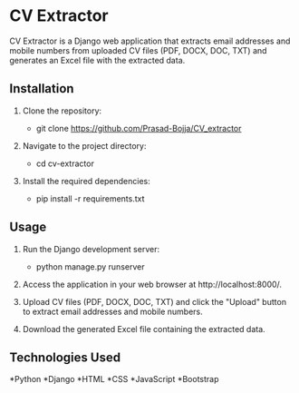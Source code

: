 
# CV Extractor

CV Extractor is a Django web application that extracts email addresses and mobile numbers from uploaded CV files (PDF, DOCX, DOC, TXT) and generates an Excel file with the extracted data.

## Installation

1. Clone the repository:
   * git clone https://github.com/Prasad-Bojja/CV_extractor
     
2. Navigate to the project directory:
   * cd cv-extractor
     
3. Install the required dependencies:
   * pip install -r requirements.txt
    
## Usage

1. Run the Django development server:
   * python manage.py runserver

2. Access the application in your web browser at http://localhost:8000/.
   
3. Upload CV files (PDF, DOCX, DOC, TXT) and click the "Upload" button to extract email addresses and mobile numbers.
   
4. Download the generated Excel file containing the extracted data.

## Technologies Used

*Python
*Django
*HTML
*CSS
*JavaScript
*Bootstrap

